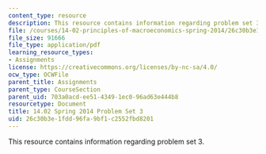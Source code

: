 ```yaml
---
content_type: resource
description: This resource contains information regarding problem set 3.
file: /courses/14-02-principles-of-macroeconomics-spring-2014/26c30b3e1fdd96fa9bf1c2552fbd8201_MIT14_02S14_pset3.pdf
file_size: 91666
file_type: application/pdf
learning_resource_types:
- Assignments
license: https://creativecommons.org/licenses/by-nc-sa/4.0/
ocw_type: OCWFile
parent_title: Assignments
parent_type: CourseSection
parent_uid: 703a0acd-ee51-4349-1ec0-96ad63e444b8
resourcetype: Document
title: 14.02 Spring 2014 Problem Set 3
uid: 26c30b3e-1fdd-96fa-9bf1-c2552fbd8201
---
```

This resource contains information regarding problem set 3.
